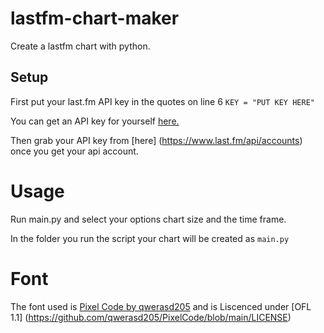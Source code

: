 # lastfm-chart-maker
Create a lastfm chart with python.

## Setup
First put your last.fm API key in the quotes on line 6
```KEY = "PUT KEY HERE"```

You can get an API key for yourself [here.](https://www.last.fm/api/account/create)

Then grab your API key from [here] (https://www.last.fm/api/accounts) once you get your api account.

# Usage

Run main.py and select your options chart size and the time frame.

In the folder you run the script your chart will be created as `main.py`

# Font
The font used is [Pixel Code by qwerasd205](https://github.com/qwerasd205/PixelCode) and is Liscenced under [OFL 1.1] (https://github.com/qwerasd205/PixelCode/blob/main/LICENSE)
